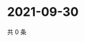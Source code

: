 # 2021-09-30

共 0 条

<!-- BEGIN WEIBO -->
<!-- 最后更新时间 Thu Sep 30 2021 17:13:39 GMT+0800 (China Standard Time) -->

<!-- END WEIBO -->
